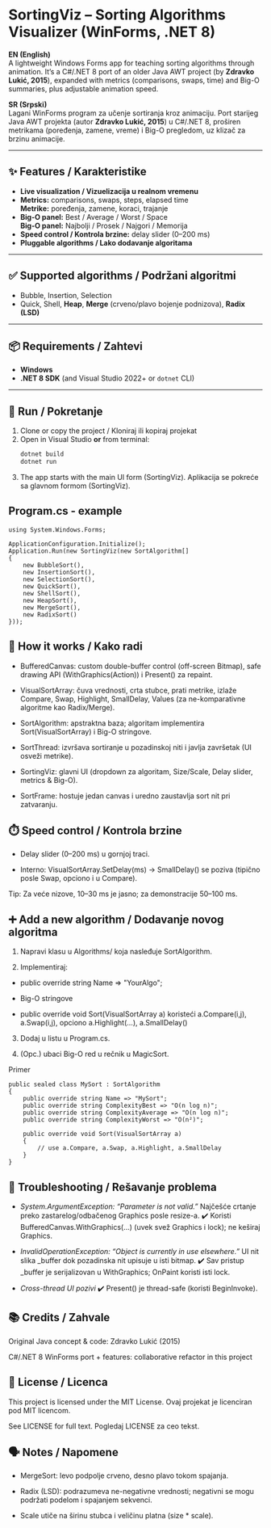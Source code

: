 # SortingViz – Sorting Algorithms Visualizer (WinForms, .NET 8)

**EN (English)**  
A lightweight Windows Forms app for teaching sorting algorithms through animation. It’s a C#/.NET 8 port of an older Java AWT project (by **Zdravko Lukić, 2015**), expanded with metrics (comparisons, swaps, time) and Big-O summaries, plus adjustable animation speed.

**SR (Srpski)**  
Lagani WinForms program za učenje sortiranja kroz animaciju. Port starijeg Java AWT projekta (autor **Zdravko Lukić, 2015**) u C#/.NET 8, proširen metrikama (poređenja, zamene, vreme) i Big-O pregledom, uz klizač za brzinu animacije.

---

## ✨ Features / Karakteristike

- **Live visualization / Vizuelizacija u realnom vremenu**
- **Metrics:** comparisons, swaps, steps, elapsed time  
  **Metrike:** poređenja, zamene, koraci, trajanje
- **Big-O panel:** Best / Average / Worst / Space  
  **Big-O panel:** Najbolji / Prosek / Najgori / Memorija
- **Speed control / Kontrola brzine:** delay slider (0–200 ms)
- **Pluggable algorithms / Lako dodavanje algoritama**

---

## ✅ Supported algorithms / Podržani algoritmi

- Bubble, Insertion, Selection  
- Quick, Shell, **Heap**, **Merge** (crveno/plavo bojenje podnizova), **Radix (LSD)**

---

## 📦 Requirements / Zahtevi

- **Windows**
- **.NET 8 SDK** (and Visual Studio 2022+ or `dotnet` CLI)

---

## 🚀 Run / Pokretanje

1) Clone or copy the project / Kloniraj ili kopiraj projekat  
2) Open in Visual Studio **or** from terminal:  
   ```bash
   dotnet build
   dotnet run
   ```
3) The app starts with the main UI form (SortingViz).
   Aplikacija se pokreće sa glavnom formom (SortingViz).

## Program.cs - example

```
using System.Windows.Forms;

ApplicationConfiguration.Initialize();
Application.Run(new SortingViz(new SortAlgorithm[]
{
    new BubbleSort(),
    new InsertionSort(),
    new SelectionSort(),
    new QuickSort(),
    new ShellSort(),
    new HeapSort(),
    new MergeSort(),
    new RadixSort()
}));
```

## 🧠 How it works / Kako radi

- BufferedCanvas: custom double-buffer control (off-screen Bitmap), safe drawing API (WithGraphics(Action<Graphics>)) i Present() za repaint.

- VisualSortArray: čuva vrednosti, crta stubce, prati metrike, izlaže Compare, Swap, Highlight, SmallDelay, Values (za ne-komparativne algoritme kao Radix/Merge).

- SortAlgorithm: apstraktna baza; algoritam implementira Sort(VisualSortArray) i Big-O stringove.

- SortThread: izvršava sortiranje u pozadinskoj niti i javlja završetak (UI osveži metrike).

- SortingViz: glavni UI (dropdown za algoritam, Size/Scale, Delay slider, metrics & Big-O).

- SortFrame: hostuje jedan canvas i uredno zaustavlja sort nit pri zatvaranju.

## ⏱️ Speed control / Kontrola brzine

- Delay slider (0–200 ms) u gornjoj traci.

- Interno: VisualSortArray.SetDelay(ms) → SmallDelay() se poziva (tipično posle Swap, opciono i u Compare).

Tip: Za veće nizove, 10–30 ms je jasno; za demonstracije 50–100 ms.

## ➕ Add a new algorithm / Dodavanje novog algoritma

1) Napravi klasu u Algorithms/ koja nasleđuje SortAlgorithm.

2) Implementiraj:

- public override string Name => "YourAlgo";

- Big-O stringove

- public override void Sort(VisualSortArray a) koristeći a.Compare(i,j), a.Swap(i,j), opciono a.Highlight(...), a.SmallDelay()

3) Dodaj u listu u Program.cs.

4) (Opc.) ubaci Big-O red u rečnik u MagicSort.

Primer
```
public sealed class MySort : SortAlgorithm
{
    public override string Name => "MySort";
    public override string ComplexityBest => "O(n log n)";
    public override string ComplexityAverage => "O(n log n)";
    public override string ComplexityWorst => "O(n²)";

    public override void Sort(VisualSortArray a)
    {
        // use a.Compare, a.Swap, a.Highlight, a.SmallDelay
    }
}
```

## 🔧 Troubleshooting / Rešavanje problema

 - *System.ArgumentException: “Parameter is not valid.”*
Najčešće crtanje preko zastarelog/odbačenog Graphics posle resize-a.
✔️ Koristi BufferedCanvas.WithGraphics(...) (uvek svež Graphics i lock); ne keširaj Graphics.

- *InvalidOperationException: “Object is currently in use elsewhere.”*
UI nit slika _buffer dok pozadinska nit upisuje u isti bitmap.
✔️ Sav pristup _buffer je serijalizovan u WithGraphics; OnPaint koristi isti lock.

- *Cross-thread UI pozivi*
✔️ Present() je thread-safe (koristi BeginInvoke).

## 📚 Credits / Zahvale

Original Java concept & code: Zdravko Lukić (2015)

C#/.NET 8 WinForms port + features: collaborative refactor in this project

## 📄 License / Licenca

This project is licensed under the MIT License.
Ovaj projekat je licenciran pod MIT licencom.

See LICENSE for full text.
Pogledaj LICENSE za ceo tekst.

## 🗣️ Notes / Napomene

- MergeSort: levo podpolje crveno, desno plavo tokom spajanja.

- Radix (LSD): podrazumeva ne-negativne vrednosti; negativni se mogu podržati podelom i spajanjem sekvenci.

- Scale utiče na širinu stubca i veličinu platna (size * scale).
